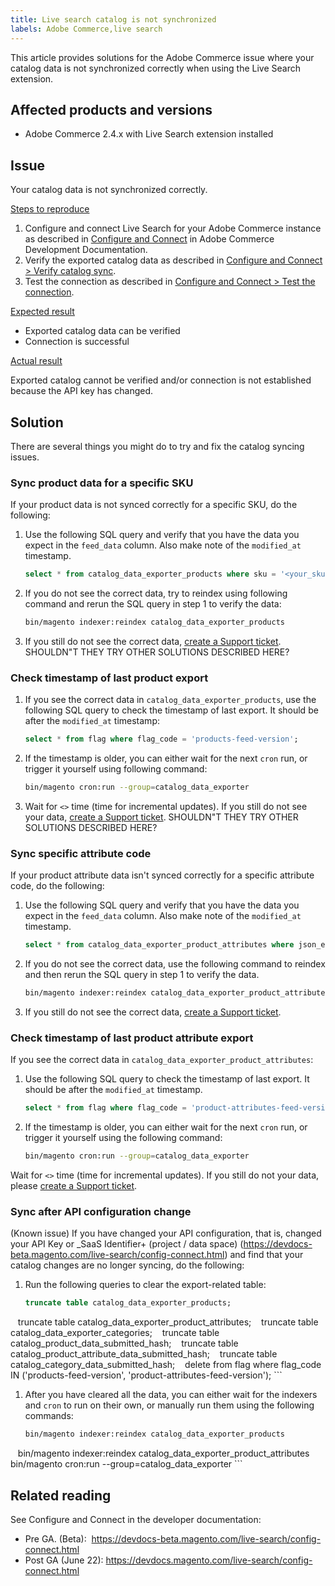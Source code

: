 ```yaml
---
title: Live search catalog is not synchronized
labels: Adobe Commerce,live search
---
```


This article provides solutions for the Adobe Commerce issue where your catalog data is not synchronized correctly when using the Live Search extension.

## Affected products and versions

* Adobe Commerce 2.4.x with Live Search extension installed

## Issue

Your catalog data is not synchronized correctly.

<ins>Steps to reproduce</ins>

1. Configure and connect Live Search for your Adobe Commerce instance as described in [Configure and Connect](https://devdocs-beta.magento.com/live-search/config-connect.html) in Adobe Commerce Development Documentation.
1. Verify the exported catalog data as described in [Configure and Connect > Verify catalog sync](https://devdocs-beta.magento.com/live-search/config-connect.html#verify-catalog-sync).
1. Test the connection as described in [Configure and Connect > Test the connection](https://devdocs-beta.magento.com/live-search/config-connect.html#test-the-connection).

<ins>Expected result</ins>

* Exported catalog data can be verified
* Connection is successful

<ins>Actual result</ins>

Exported catalog cannot be verified and/or connection is not established because the API key has changed.

## Solution

There are several things you might do to try and fix the catalog syncing issues.

### Sync product data for a specific SKU

If your product data is not synced correctly for a specific SKU, do the following:

1. Use the following SQL query and verify that you have the data you expect in the `feed_data` column. Also make note of the `modified_at` timestamp.
    ```SQL
    select * from catalog_data_exporter_products where sku = '<your_sku>' and store_view_code = '<your_ store_view_code>';
    ```
1. If you do not see the correct data, try to reindex using following command and rerun the SQL query in step 1 to verify the data:
    ```bash
    bin/magento indexer:reindex catalog_data_exporter_products
    ```
1. If you still do not see the correct data, [create a Support ticket](https://support.magento.com/hc/en-us/articles/360000913794#submit-ticket). SHOULDN"T THEY TRY OTHER SOLUTIONS DESCRIBED HERE?

### Check timestamp of last product export

1. If you see the correct data in `catalog_data_exporter_products`, use the following SQL query to check the timestamp of last export. It should be after the `modified_at` timestamp:
    ```sql
    select * from flag where flag_code = 'products-feed-version';
    ```
1. If the timestamp is older, you can either wait for the next `cron` run, or trigger it yourself using following command:
    ```bash
    bin/magento cron:run --group=catalog_data_exporter
    ```
1. Wait for `<>` time (time for incremental updates). If you still do not see your data, [create a Support ticket](https://support.magento.com/hc/en-us/articles/360000913794#submit-ticket). SHOULDN"T THEY TRY OTHER SOLUTIONS DESCRIBED HERE?

### Sync specific attribute code

If your product attribute data isn't synced correctly for a specific attribute code, do the following:

1. Use the following SQL query and verify that you have the data you expect in the `feed_data` column. Also make note of the `modified_at` timestamp.
    ```SQL
    select * from catalog_data_exporter_product_attributes where json_extract(feed_data, '$.attributeCode') = '<your_attribute_code>' and sto1re_view_code = '<your_ store_view_code>';
    ```
1. If you do not see the correct data, use the following command to reindex and then rerun the SQL query in step 1 to verify the data.
    ```bash
    bin/magento indexer:reindex catalog_data_exporter_product_attributes
    ```
1. If you still do not see the correct data, [create a Support ticket](https://support.magento.com/hc/en-us/articles/360000913794#submit-ticket).

### Check timestamp of last product attribute export

If you see the correct data in `catalog_data_exporter_product_attributes`:

1. Use the following SQL query to check the timestamp of last export. It should be after the `modified_at` timestamp.
    ```SQL
    select * from flag where flag_code = 'product-attributes-feed-version';
    ```
1. If the timestamp is older, you can either wait for the next `cron` run, or trigger it yourself using the following command:
    ```bash
    bin/magento cron:run --group=catalog_data_exporter
    ```
Wait for `<>` time (time for incremental updates). If you still do not your data, please [create a Support ticket](https://support.magento.com/hc/en-us/articles/360000913794#submit-ticket).

### Sync after API configuration change

(Known issue) If you have changed your API configuration, that is, changed your API Key or _SaaS Identifier+ (project / data space) (https://devdocs-beta.magento.com/live-search/config-connect.html) and find that your catalog changes are no longer syncing, do the following:

1. Run the following queries to clear the export-related table:
    ```SQL
    truncate table catalog_data_exporter_products;
    truncate table catalog_data_exporter_product_attributes;
    truncate table catalog_data_exporter_categories;
    truncate table catalog_product_data_submitted_hash;
    truncate table catalog_product_attribute_data_submitted_hash;
    truncate table catalog_category_data_submitted_hash;
    delete from flag where flag_code IN ('products-feed-version', 'product-attributes-feed-version');
    ```  
1. After you have cleared all the data, you can either wait for the indexers and `cron` to run on their own, or manually run them using the following commands:
    ```bash 
    bin/magento indexer:reindex catalog_data_exporter_products
    bin/magento indexer:reindex catalog_data_exporter_product_attributes
    bin/magento cron:run --group=catalog_data_exporter
    ```
## Related reading

See Configure and Connect in the developer documentation:

* Pre GA. (Beta):  https://devdocs-beta.magento.com/live-search/config-connect.html
* Post GA (June 22): https://devdocs.magento.com/live-search/config-connect.html
